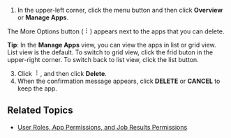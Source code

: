 
1. In the upper-left corner, click the menu button and then click **Overview** or **Manage Apps**. 

  The More Options button (![more options](images/more-options.png)) appears next to the apps that you can delete.

  **Tip**: In the **Manage Apps** view, you can view the apps in list or grid view. List view is the default. To switch to grid view, click the frid buton in the upper-right corner. To switch back to list view, click the list button.
  
3. Click ![more options](images/more-options.png), and then click **Delete**.
4. When the confirmation message appears, click **DELETE** or **CANCEL** to keep the app.
 
## Related Topics
* [User Roles, App Permissions, and Job Results Permissions](app-permission-user-role.md)
